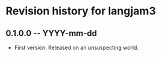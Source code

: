 # Revision history for langjam3

## 0.1.0.0 -- YYYY-mm-dd

* First version. Released on an unsuspecting world.
